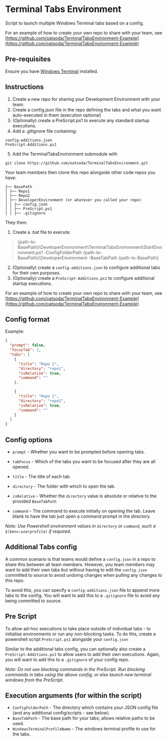 # Terminal Tabs Environment

Script to launch multiple Windows Terminal tabs based on a config.

For an example of how to create your own repo to share with your team, see [https://github.com/oatsoda/TerminalTabsEnvironment-Example](https://github.com/oatsoda/TerminalTabsEnvironment-Example)

## Pre-requisites

Ensure you have [Windows Terminal](https://aka.ms/terminal) installed.

## Instructions

1. Create a new repo for sharing your Development Environment with your team.
2. Create a config.json file in the repo defining the tabs and what you want auto-executed in them (execution optional)
3. (Optionally) create a PreScript.ps1 to execute any standard startup executions.
4. Add a .gitignore file containing:

```
config-additions.json
PreScript-Additions.ps1
```

5. Add the TerminalTabsEnvironment submodule with

```
git clone https://github.com/oatsoda/TerminalTabsEnvironment.git
```

Your team members then clone this repo alongside other code repos you have:

```
├── BasePath
│ ├── Repo1
│ ├── Repo2
│ ├── DeveloperEnvironment (or whatever you called your repo)
│ │ ├── config.json
│ │ ├── PreScript.ps1
│ │ ├── .gitignore
```

They then:

1. Create a .bat file to execute:

> {path-to-BasePath}\DeveloperEnvironment\TerminalTabsEnvironment\StartEnvironment.ps1 -ConfigFolderPath {path-to-BasePath}\DeveloperEnvironment -BaseTabPath {path-to-BasePath}

2. (Optionally) create a `config-additions.json` to configure additional tabs for their own purposes.
3. (Optionally) create a `PreScript-Additions.ps1` to configure additional startup executions.

For an example of how to create your own repo to share with your team, see [https://github.com/oatsoda/TerminalTabsEnvironment-Example](https://github.com/oatsoda/TerminalTabsEnvironment-Example)

## Config format

Example:

```json
{
  "prompt": false,
  "focusTab": 2,
  "tabs": [
    {
      "title": "Repo 1",
      "directory": "repo1",
      "isRelative": true,
      "command": ""
    },

    {
      "title": "Repo 2",
      "directory": "repo2",
      "isRelative": true,
      "command": ""
    }
  ]
}
```

## Config options

- `prompt` - Whether you want to be prompted before opening tabs.
- `tabFocus` - Which of the tabs you want to be focused after they are all opened.

- `title` - The title of each tab.
- `directory` - The folder with which to open the tab.
- `isRelative` - Whether the `directory` value is absolute or relative to the provided `BaseTabPath`
- `command` - The command to execute initially on opening the tab. Leave blank to have the tab just open a command prompt in the directory.

_Note: Use Powershell environment values in `directory` or `command`, such a `$($env:userprofile)` if required._

## Additional Tabs config

A common scenario is that teams would define a `config.json` in a repo to share this between all team members. However, you team members may want to add their own tabs but without having to edit the `config.json` committed to source to avoid undoing changes when pulling any changes to this repo.

To avoid this, you can specify a `config-additions.json` file to append more tabs to the config. You will want to add this to a `.gitignore` file to avoid any being committed to source.

## Pre Script

To allow ad-hoc executions to take place outside of individual tabs - to initialise environments or run any non-blocking tasks. To do this, create a powershell script
`PreScript.ps1` alongside your `config.json`

Similar to the additional tabs config, you can optionally also create a `PreScript-Additions.ps1` to allow users to add their own executions. Again, you will want to add this to a `.gitignore` of your config repo.

_Note: Do not use blocking commands in the PreScript. Run blocking commands in tabs using the above config, or else launch new terminal windows from the PreScript._

## Execution arguments (for within the script)

- `ConfigFolderPath` - The directory which contains your JSON config file (and any additional config/scripts - see below).
- `BaseTabPath` - The base path for your tabs; allows relative paths to be used.
- `WindowsTerminalProfileName` - The windows terminal profile to use for the tabs.
